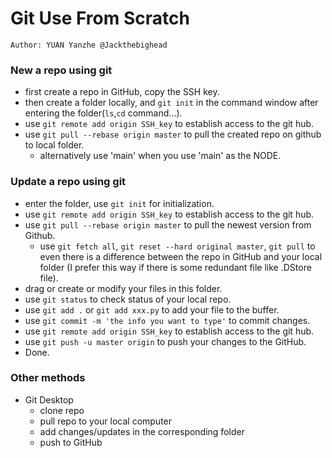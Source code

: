 # Git Use From Scratch
`Author: YUAN Yanzhe @Jackthebighead`

### New a repo using git
  - first create a repo in GitHub, copy the SSH key.
  - then create a folder locally, and `git init` in the command window after entering the folder(`ls`,`cd` command...).
  - use `git remote add origin SSH_key` to establish access to the git hub.
  - use `git pull --rebase origin master` to pull the created repo on github to local folder.
    - alternatively use 'main' when you use 'main' as the NODE. 
 


### Update a repo using git
  - enter the folder, use `git init` for initialization.
  - use `git remote add origin SSH_key` to establish access to the git hub.
  - use `git pull --rebase origin master` to pull the newest version from Github.
    - use `git fetch all`, `git reset --hard original master`, `git pull` to even there is a difference between the repo in GitHub and your local folder (I prefer this way if there is some redundant file like .DStore file).
  -  drag or create or modify your files in this folder.
  -  use `git status` to check status of your local repo.
  - use `git add .` or `git add xxx.py` to add your file to the buffer.   
  - use `git commit -m 'the info you want to type'` to commit changes.
  - use `git remote add origin SSH_key` to establish access to the git hub.
  - use `git push -u master origin` to push your changes to the GitHub.
  - Done.

### Other methods
- Git Desktop
  - clone repo
  - pull repo to your local computer
  - add changes/updates in the corresponding folder
  - push to GitHub